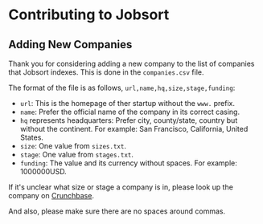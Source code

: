 # Contributing to Jobsort

## Adding New Companies

Thank you for considering adding a new company to the list of companies that Jobsort indexes.
This is done in the `companies.csv` file.

The format of the file is as follows, `url,name,hq,size,stage,funding`:

*   `url`: This is the homepage of ther startup without the `www.` prefix.
*   `name`: Prefer the official name of the company in its correct casing.
*   `hq` represents headquarters: Prefer city, county/state, country but without the continent. For example: San Francisco, California, United States.
*   `size`: One value from `sizes.txt`.
*   `stage`: One value from `stages.txt`.
*   `funding`: The value and its currency without spaces. For example: 1000000USD.

If it's unclear what size or stage a company is in, please look up the company on [Crunchbase](https://www.crunchbase.com).

And also, please make sure there are no spaces around commas.
